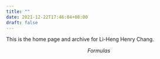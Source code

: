 ```yaml
---
title: ""
date: 2021-12-22T17:46:04+08:00
draft: false
---
```


This is the home page and archive for Li-Heng Henry Chang. 

$$
Formulas
$$